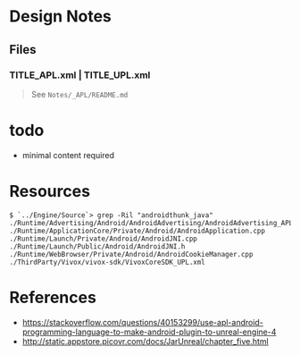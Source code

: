 # Design Notes

## Files

### TITLE_APL.xml | TITLE_UPL.xml

> See `Notes/_APL/README.md`

# todo
- minimal content required

# Resources

    $ `../Engine/Source`> grep -Ril "androidthunk_java"
    ./Runtime/Advertising/Android/AndroidAdvertising/AndroidAdvertising_APL.xml
    ./Runtime/ApplicationCore/Private/Android/AndroidApplication.cpp
    ./Runtime/Launch/Private/Android/AndroidJNI.cpp
    ./Runtime/Launch/Public/Android/AndroidJNI.h
    ./Runtime/WebBrowser/Private/Android/AndroidCookieManager.cpp
    ./ThirdParty/Vivox/vivox-sdk/VivoxCoreSDK_UPL.xml

# References

- https://stackoverflow.com/questions/40153299/use-apl-android-programming-language-to-make-android-plugin-to-unreal-engine-4
- http://static.appstore.picovr.com/docs/JarUnreal/chapter_five.html

